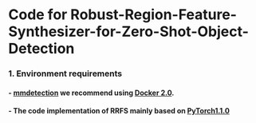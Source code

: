 # Code for Robust-Region-Feature-Synthesizer-for-Zero-Shot-Object-Detection
### 1. Environment requirements
#### - [mmdetection](http://github.com/open-mmlab/mmdetection) we recommend using [Docker 2.0](Docker.md).
#### - The code implementation of RRFS mainly based on [PyTorch1.1.0](https://pytorch.org/)
### 
